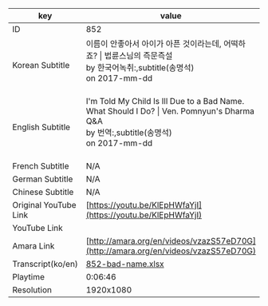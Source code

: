 |  key  |  value  |
|-------|---------|
| ID            | 852 |
| Korean Subtitle | 이름이 안좋아서 아이가 아픈 것이라는데, 어떡하죠? \| 법륜스님의 즉문즉설<br>by 한국어녹취:,subtitle(송명석)<br>on 2017-mm-dd<br><br>|
| English Subtitle | I'm Told My Child Is Ill Due to a Bad Name. What Should I Do?  \| Ven. Pomnyun's Dharma Q&A<br>by 번역:,subtitle(송명석)<br>on 2017-mm-dd<br><br>|
| French Subtitle | N/A |
| German Subtitle | N/A |
| Chinese Subtitle | N/A |
| Original YouTube Link  | [https://youtu.be/KlEpHWfaYjI](https://youtu.be/KlEpHWfaYjI) |
| YouTube Link  |  |
| Amara Link    | [http://amara.org/en/videos/vzazS57eD70G](http://amara.org/en/videos/vzazS57eD70G) |
| Transcript(ko/en) | [852-bad-name.xlsx](https://github.com/jungtosociety/dharma-qna/raw/master/sub/852/852-bad-name.xlsx) |
| Playtime | 0:06:46 |
| Resolution | 1920x1080|
